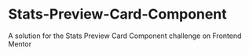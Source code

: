 # Stats-Preview-Card-Component
A solution for the Stats Preview Card Component challenge on Frontend Mentor
